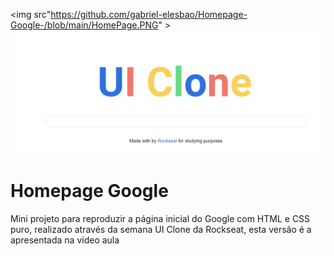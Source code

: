 
<img  src"https://github.com/gabriel-elesbao/Homepage-Google-/blob/main/HomePage.PNG" >
<img  src="/HomePage.png" >
<h1> Homepage Google </h1>
Mini projeto para reproduzir a página inicial do Google com HTML e CSS puro, realizado através da semana UI Clone da Rockseat, esta versão é a apresentada na vídeo aula
